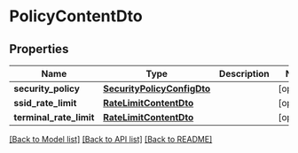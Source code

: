 # PolicyContentDto

## Properties
Name | Type | Description | Notes
------------ | ------------- | ------------- | -------------
**security_policy** | [**SecurityPolicyConfigDto**](SecurityPolicyConfigDto.md) |  | [optional] 
**ssid_rate_limit** | [**RateLimitContentDto**](RateLimitContentDto.md) |  | [optional] 
**terminal_rate_limit** | [**RateLimitContentDto**](RateLimitContentDto.md) |  | [optional] 

[[Back to Model list]](../README.md#documentation-for-models) [[Back to API list]](../README.md#documentation-for-api-endpoints) [[Back to README]](../README.md)


